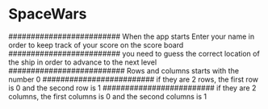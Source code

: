 # SpaceWars
#########################
When the app starts Enter your name in order to keep track of your score on the score board
#########################
you need to guess the correct location of the ship in order to advance to the next level
##########################
Rows and columns starts with the number 0
#########################
if they are 2 rows, the first row is 0 and the second row is 1
#########################
if they are 2 columns, the first columns is 0 and the second columns is 1
